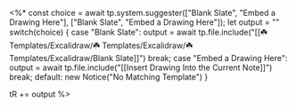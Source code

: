<%*
const choice = await tp.system.suggester(["Blank Slate", "Embed a Drawing Here"], ["Blank Slate", "Embed a Drawing Here"]);
let output = ""
switch(choice) {
	case "Blank Slate":
		output = await tp.file.include("[[☘️ Templates/Excalidraw/☘️ Templates/Excalidraw/☘️ Templates/Excalidraw/Blank Slate]]")
		break;
	case "Embed a Drawing Here":
		output = await tp.file.include("[[Insert Drawing Into the Current Note]]")
		break;
	default:
		new Notice("No Matching Template")
}

tR += output
%>